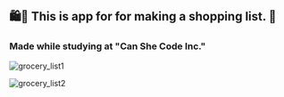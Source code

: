<h2>  🛍🍏 This is app for for making a shopping list. 📝   </h2>
<h3> Made while studying at "Can She Code Inc." </h3>


![grocery_list1](https://user-images.githubusercontent.com/91973134/148692247-4b89062c-323e-4b32-8140-7d85d90f41a2.jpg)

![grocery_list2](https://user-images.githubusercontent.com/91973134/148692255-7e937f1a-6740-4519-917b-7733e73c9cf5.jpg)
